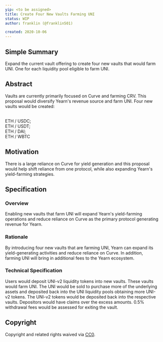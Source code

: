 ```yaml
---
yip: <to be assigned>
title: Create Four New Vaults Farming UNI
status: WIP
author: franklin (@franklin501)

created: 2020-10-06
---
```


<!--You can leave these HTML comments in your merged YIP and delete the visible duplicate text guides, they will not appear and may be helpful to refer to if you edit it again. This is the suggested template for new YIPs. Note that an YIP number will be assigned by an editor. When opening a pull request to submit your YIP, please use an abbreviated title in the filename, `yip-draft_title_abbrev.md`. The title should be 44 characters or less.-->
<!-- This is the suggested template for new YIPs. Note that an YIP number will be assigned by an editor. When opening a pull request to submit your YIP, please use an abbreviated title in the filename, `yip-draft_title_abbrev.md`. The title should be 44 characters or less. -->

## Simple Summary
<!--"If you can't explain it simply, you don't understand it well enough." Simply describe the outcome the proposed changes intends to achieve. This should be non-technical and accessible to a casual community member.-->
<!-- "If you can't explain it simply, you don't understand it well enough." Simply describe the outcome the proposed change intends to achieve. This should be non-technical and accessible to a casual community member. -->
Expand the current vault offering to create four new vaults that would farm UNI. One for each liquidity pool eligible to farm UNI.

## Abstract
<!--A short (~200 word) description of the proposed change, the abstract should clearly describe the proposed change. This is what *will* be done if the YIP is implemented, not *why* it should be done or *how* it will be done. If the YIP proposes deploying a new contract, write, "we propose to deploy a new contract that will do x".-->
Vaults are currently primarily focused on Curve and farming CRV. This proposal would diversify Yearn's revenue source and farm UNI. Four new vaults would be created:

<br>ETH / USDC;
<br>ETH / USDT;
<br>ETH / DAI;
<br>ETH / WBTC

## Motivation
<!--This is the problem statement. This is the *why* of the YIP. It should clearly explain *why* the current state of the protocol is inadequate.  It is critical that you explain *why* the change is needed, if the YIP proposes changing how something is calculated, you must address *why* the current calculation is innaccurate or wrong. This is not the place to describe how the YIP will address the issue!-->
There is a large reliance on Curve for yield generation and this proposal would help shift reliance from one protocol, while also expanding Yearn's yield-farming strategies. 

## Specification
<!--The specification should describe the syntax and semantics of any new feature, there are five sections
1. Overview
2. Rationale
3. Technical Specification
4. Test Cases
5. Configurable Values
-->

### Overview
<!--This is a high level overview of *how* the YIP will solve the problem. The overview should clearly describe how the new feature will be implemented.-->
Enabling new vaults that farm UNI will expand Yearn's yield-farming operations and reduce reliance on Curve as the primary protocol generating revenue for Yearn. 

### Rationale
<!--This is where you explain the reasoning behind how you propose to solve the problem. Why did you propose to implement the change in this way, what were the considerations and trade-offs. The rationale fleshes out what motivated the design and why particular design decisions were made. It should describe alternate designs that were considered and related work. The rationale may also provide evidence of consensus within the community, and should discuss important objections or concerns raised during discussion.-->
By introducing four new vaults that are farming UNI, Yearn can expand its yield-generating activities and reduce reliance on Curve. In addition, farming UNI will bring in additional fees to the Yearn ecosystem. 

### Technical Specification
<!--The technical specification should outline the public API of the changes proposed. That is, changes to any of the interfaces yEarn Finance currently exposes or the creations of new ones.-->
Users would deposit UNI-v2 liquidity tokens into new vaults. These vaults would farm UNI. The UNI would be sold to purchase more of the underlying assets and deposited back into the UNI liquidity pools obtaining more UNI-v2 tokens. The UNI-v2 tokens would be deposited back into the respective vaults. Depositors would have claims over the excess amounts. 0.5% withdrawal fees would be assessed for exiting the vault. 


## Copyright
Copyright and related rights waived via [CC0](https://creativecommons.org/publicdomain/zero/1.0/).
